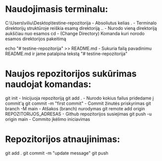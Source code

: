# Naudojimasis terminalu:
C:\Users\viliu\Desktop\testine-repozitorija - Absoliutus kelias
. - Terminalo direktorijų struktūroje reiškia esamą direktoriją
.. - Nurodo vieną direktoriją aukščiau nuo esamos
cd - (Change Directory) Komanda kuri norodo esamos direktorijos pakeitimą 


echo "# testine-repozitorija" >> README.md          - Sukuria failą pavadinimu README.md ir jame patalpina tekstą "# testine-repozitorija"


# Naujos repozitorijos sukūrimas naudojat komandas:
git init                                            - Inicijuoja repozitoriją
git add .                                           - Nurodo kokius failus pridedame į commit'ą
git commit -m "first commit"                        - Commit žinutės priskyrimas
git branch -M main                                  - Atšakos (branch) nurodymas
git remote add origin REPOZITORIJOS_ADRESAS         - Github repozitorijos susiejimas
git push -u origin main                             - Commito įkėlimo iniciavimas

# Repozitorijos atnaujinimas:

git add .
git commit -m "update message"
git push
